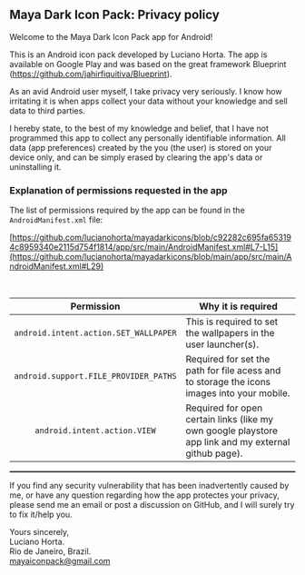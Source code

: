 ## Maya Dark Icon Pack: Privacy policy

Welcome to the Maya Dark Icon Pack app for Android!

This is an Android icon pack developed by Luciano Horta. The app is available on Google Play and was based on the great framework Blueprint (https://github.com/jahirfiquitiva/Blueprint).

As an avid Android user myself, I take privacy very seriously.
I know how irritating it is when apps collect your data without your knowledge and sell data to third parties.

I hereby state, to the best of my knowledge and belief, that I have not programmed this app to collect any personally identifiable information. All data (app preferences) created by the you (the user) is stored on your device only, and can be simply erased by clearing the app's data or uninstalling it.

### Explanation of permissions requested in the app

The list of permissions required by the app can be found in the `AndroidManifest.xml` file:

[https://github.com/lucianohorta/mayadarkicons/blob/c92282c695fa653194c8959340e2115d754f1814/app/src/main/AndroidManifest.xml#L7-L15](https://github.com/lucianohorta/mayadarkicons/blob/main/app/src/main/AndroidManifest.xml#L29)

<br/>

| Permission | Why it is required |
| :---: | --- |
| `android.intent.action.SET_WALLPAPER` | This is required to set the wallpapers in the user launcher(s). |
| `android.support.FILE_PROVIDER_PATHS` | Required for set the path for file acess and to storage the icons images into your mobile. |
| `android.intent.action.VIEW` | Required for open certain links (like my own google playstore app link and my external github page). |

 <hr style="border:1px solid gray">

If you find any security vulnerability that has been inadvertently caused by me, or have any question regarding how the app protectes your privacy, please send me an email or post a discussion on GitHub, and I will surely try to fix it/help you.

Yours sincerely,  
Luciano Horta.  
Rio de Janeiro, Brazil.  
mayaiconpack@gmail.com

